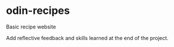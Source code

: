 # odin-recipes

Basic recipe website

Add reflective feedback and skills learned at the end of the project.
